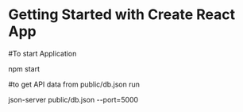 # Getting Started with Create React App
#To start Application

npm start 

#to get API data from  public/db.json  run  


 json-server public/db.json   --port=5000

